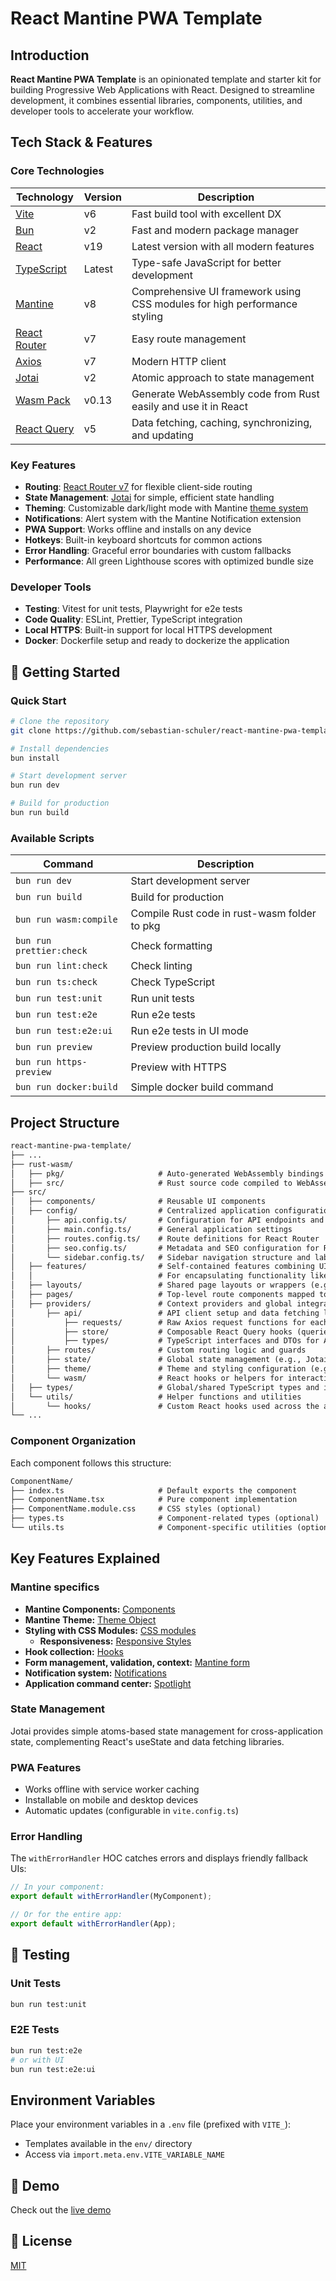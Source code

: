 # React Mantine PWA Template

## Introduction

**React Mantine PWA Template** is an opinionated template and starter kit for building Progressive Web Applications with React. Designed to streamline development, it combines essential libraries, components, utilities, and developer tools to accelerate your workflow.

## Tech Stack & Features

### Core Technologies

| Technology                                         | Version | Description                                                               |
| -------------------------------------------------- | ------- | ------------------------------------------------------------------------- |
| [Vite](https://vitejs.dev/)                        | v6      | Fast build tool with excellent DX                                         |
| [Bun](https://bun.sh/)                             | v2      | Fast and modern package manager                                           |
| [React](https://react.dev/)                        | v19     | Latest version with all modern features                                   |
| [TypeScript](https://www.typescriptlang.org/)      | Latest  | Type-safe JavaScript for better development                               |
| [Mantine](https://mantine.dev)                     | v8      | Comprehensive UI framework using CSS modules for high performance styling |
| [React Router](https://reactrouter.com)            | v7      | Easy route management                                                     |
| [Axios](https://axios-http.com/)                   | v7      | Modern HTTP client                                                        |
| [Jotai](https://axios-http.com/)                   | v2      | Atomic approach to state management                                       |
| [Wasm Pack](https://github.com/rustwasm/wasm-pack) | v0.13   | Generate WebAssembly code from Rust easily and use it in React            |
| [React Query](https://tanstack.com/query)          | v5      | Data fetching, caching, synchronizing, and updating                       |

### Key Features

- **Routing**: [React Router v7](https://reactrouter.com/) for flexible client-side routing
- **State Management**: [Jotai](https://jotai.org/) for simple, efficient state handling
- **Theming**: Customizable dark/light mode with Mantine [theme system](https://mantine.dev/theming/theme-object/)
- **Notifications**: Alert system with the Mantine Notification extension
- **PWA Support**: Works offline and installs on any device
- **Hotkeys**: Built-in keyboard shortcuts for common actions
- **Error Handling**: Graceful error boundaries with custom fallbacks
- **Performance**: All green Lighthouse scores with optimized bundle size

### Developer Tools

- **Testing**: Vitest for unit tests, Playwright for e2e tests
- **Code Quality**: ESLint, Prettier, TypeScript integration
- **Local HTTPS**: Built-in support for local HTTPS development
- **Docker**: Dockerfile setup and ready to dockerize the application

## 🚀 Getting Started

### Quick Start

```bash
# Clone the repository
git clone https://github.com/sebastian-schuler/react-mantine-pwa-template.git

# Install dependencies
bun install

# Start development server
bun run dev

# Build for production
bun run build
```

### Available Scripts

| Command                  | Description                                  |
| ------------------------ | -------------------------------------------- |
| `bun run dev`            | Start development server                     |
| `bun run build`          | Build for production                         |
| `bun run wasm:compile`   | Compile Rust code in rust-wasm folder to pkg |
| `bun run prettier:check` | Check formatting                             |
| `bun run lint:check`     | Check linting                                |
| `bun run ts:check`       | Check TypeScript                             |
| `bun run test:unit`      | Run unit tests                               |
| `bun run test:e2e`       | Run e2e tests                                |
| `bun run test:e2e:ui`    | Run e2e tests in UI mode                     |
| `bun run preview`        | Preview production build locally             |
| `bun run https-preview`  | Preview with HTTPS                           |
| `bun run docker:build`   | Simple docker build command                  |

## Project Structure

```txt
react-mantine-pwa-template/
├── ...
├── rust-wasm/
│   ├── pkg/                     # Auto-generated WebAssembly bindings (do not edit manually)
│   ├── src/                     # Rust source code compiled to WebAssembly
├── src/
│   ├── components/              # Reusable UI components
│   ├── config/                  # Centralized application configuration files
│       ├── api.config.ts/       # Configuration for API endpoints and options
│       ├── main.config.ts/      # General application settings
│       ├── routes.config.ts/    # Route definitions for React Router
│       ├── seo.config.ts/       # Metadata and SEO configuration for React Helmet
│       └── sidebar.config.ts/   # Sidebar navigation structure and labels
│   ├── features/                # Self-contained features combining UI, logic, and state
│   │                            # For encapsulating functionality like authentication, user profile, uploads, etc.
│   ├── layouts/                 # Shared page layouts or wrappers (e.g., dashboard shell)
│   ├── pages/                   # Top-level route components mapped to URLs
│   ├── providers/               # Context providers and global integrations
│       ├── api/                 # API client setup and data fetching layer
│           ├── requests/        # Raw Axios request functions for each endpoint
│           ├── store/           # Composable React Query hooks (queries, mutations)
│           ├── types/           # TypeScript interfaces and DTOs for API data contracts
│       ├── routes/              # Custom routing logic and guards
│       ├── state/               # Global state management (e.g., Jotai atoms)
│       ├── theme/               # Theme and styling configuration (e.g., Mantine)
│       └── wasm/                # React hooks or helpers for interacting with WebAssembly
│   ├── types/                   # Global/shared TypeScript types and interfaces
│   └── utils/                   # Helper functions and utilities
│       └── hooks/               # Custom React hooks used across the app
└── ...
```

### Component Organization

Each component follows this structure:

```txt
ComponentName/
├── index.ts                     # Default exports the component
├── ComponentName.tsx            # Pure component implementation
├── ComponentName.module.css     # CSS styles (optional)
├── types.ts                     # Component-related types (optional)
└── utils.ts                     # Component-specific utilities (optional)
```

## Key Features Explained

### Mantine specifics

- **Mantine Components:** [Components](https://mantine.dev/core/package/)
- **Mantine Theme:** [Theme Object](https://mantine.dev/theming/theme-object/)
- **Styling with CSS Modules:** [CSS modules](https://mantine.dev/styles/css-modules/)
  - **Responsiveness:** [Responsive Styles](https://mantine.dev/styles/responsive/)
- **Hook collection:** [Hooks](https://mantine.dev/hooks/package/)
- **Form management, validation, context:** [Mantine form](https://mantine.dev/form/package/)
- **Notification system:** [Notifications](https://mantine.dev/x/notifications/)
- **Application command center:** [Spotlight](https://mantine.dev/x/spotlight/)

### State Management

Jotai provides simple atoms-based state management for cross-application state, complementing React's useState and data fetching libraries.

### PWA Features

- Works offline with service worker caching
- Installable on mobile and desktop devices
- Automatic updates (configurable in `vite.config.ts`)

### Error Handling

The `withErrorHandler` HOC catches errors and displays friendly fallback UIs:

```jsx
// In your component:
export default withErrorHandler(MyComponent);

// Or for the entire app:
export default withErrorHandler(App);
```

## 🧪 Testing

### Unit Tests

```bash
bun run test:unit
```

### E2E Tests

```bash
bun run test:e2e
# or with UI
bun run test:e2e:ui
```

## Environment Variables

Place your environment variables in a `.env` file (prefixed with `VITE_`):

- Templates available in the `env/` directory
- Access via `import.meta.env.VITE_VARIABLE_NAME`

## 🔗 Demo

Check out the [live demo](https://example.com/)

## 📄 License

[MIT](./LICENSE)
